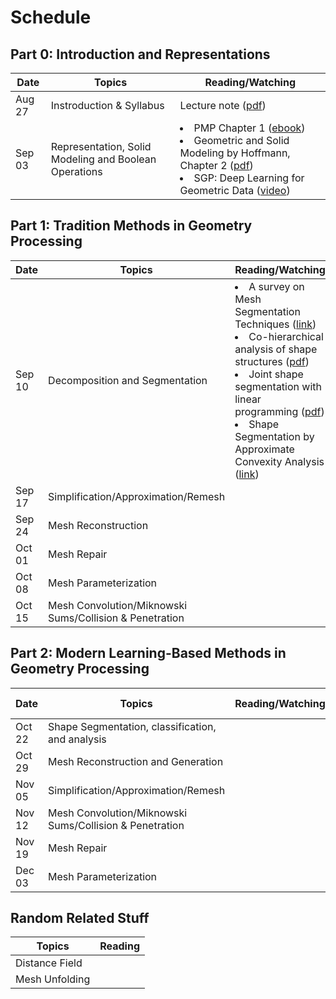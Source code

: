 # Schedule

## Part 0: Introduction and Representations
| Date | Topics | Reading/Watching  |
|-|-|-|
| Aug 27  | Instroduction & Syllabus  | Lecture note ([pdf](https://www.dropbox.com/s/yzu6tkmio1ttcmq/01-Intro.pdf?dl=0)) | 
| Sep 03  | Representation, Solid Modeling and Boolean Operations | <li>PMP Chapter 1 ([ebook](https://ebookcentral-proquest-com.mutex.gmu.edu/lib/GMU/detail.action?docID=1633503&pq-origsite=primo))<br> <li>Geometric and Solid Modeling by Hoffmann, Chapter 2 ([pdf](http://www.cs.purdue.edu/homes/cmh/distribution/books/chap2.pdf))<br><li>SGP: Deep Learning for Geometric Data ([video](https://www.youtube.com/watch?v=VRIVeq6RWA8)) |
  
## Part 1: Tradition Methods in Geometry Processing

| Date | Topics | Reading/Watching  |
|-|-|-|
| Sep 10 | Decomposition and Segmentation |  <li>A survey on Mesh Segmentation Techniques ([link](https://onlinelibrary.wiley.com/doi/abs/10.1111/j.1467-8659.2007.01103.x)) <br><li>Co-hierarchical analysis of shape structures ([pdf](https://kevinkaixu.net/papers/vankaick_sig13_coh.pdf)) <br><li>Joint shape segmentation with linear programming ([pdf](https://www.cs.utexas.edu/~huangqx/siga11_jointseg.pdf)) <br><li>Shape Segmentation by Approximate Convexity Analysis ([link](http://www.cs.tau.ac.il/~noafish/wcseg/)) |
| Sep 17 | Simplification/Approximation/Remesh |  |
| Sep 24 | Mesh Reconstruction |  |
| Oct 01 | Mesh Repair |  |
| Oct 08 | Mesh Parameterization |  |
| Oct 15 | Mesh Convolution/Miknowski Sums/Collision & Penetration |  |

## Part 2: Modern Learning-Based Methods in Geometry Processing

| Date | Topics | Reading/Watching  | Presented by |
|-|-|-|-|
| Oct 22  | Shape Segmentation, classification, and analysis |  |  |
| Oct 29  | Mesh Reconstruction and Generation |  | |
| Nov 05 |  Simplification/Approximation/Remesh |  | |
| Nov 12 | Mesh Convolution/Miknowski Sums/Collision & Penetration |  | |
| Nov 19 | Mesh Repair |  | |
| Dec 03 | Mesh Parameterization |  | |


## Random Related Stuff

| Topics | Reading  |
|-|-|
| Distance Field |  |
| Mesh Unfolding |  |
